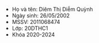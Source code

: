 * Họ và tên: Diêm Thị Diễm Quỳnh
* Ngày sinh: 26/05/2002
* MSSV: 2011068474
* Lớp: 20DTHC1
* Khóa 2020-2024
